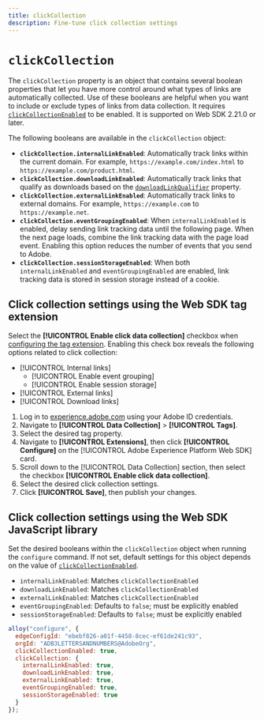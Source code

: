 ```yaml
---
title: clickCollection
description: Fine-tune click collection settings
---
```

# `clickCollection`

The `clickCollection` property is an object that contains several boolean properties that let you have more control around what types of links are automatically collected. Use of these booleans are helpful when you want to include or exclude types of links from data collection. It requires [`clickCollectionEnabled`](clickcollectionenabled.md) to be enabled. It is supported on Web SDK 2.21.0 or later.

The following booleans are available in the `clickCollection` object:

* **`clickCollection.internalLinkEnabled`**: Automatically track links within the current domain. For example, `https://example.com/index.html` to `https://example.com/product.html`.
* **`clickCollection.downloadLinkEnabled`**: Automatically track links that qualify as downloads based on the [`downloadLinkQualifier`](downloadlinkqualifier.md) property.
* **`clickCollection.externalLinkEnabled`**: Automatically track links to external domains. For example, `https://example.com` to `https://example.net`.
* **`clickCollection.eventGroupingEnabled`**: When `internalLinkEnabled` is enabled, delay sending link tracking data until the following page. When the next page loads, combine the link tracking data with the page load event. Enabling this option reduces the number of events that you send to Adobe.
* **`clickCollection.sessionStorageEnabled`**: When both `internalLinkEnabled` and `eventGroupingEnabled` are enabled, link tracking data is stored in session storage instead of a cookie.

## Click collection settings using the Web SDK tag extension

Select the **[!UICONTROL Enable click data collection]** checkbox when [configuring the tag extension](/help/tags/extensions/client/web-sdk/web-sdk-extension-configuration.md). Enabling this check box reveals the following options related to click collection:

* [!UICONTROL Internal links]
  * [!UICONTROL Enable event grouping]
  * [!UICONTROL Enable session storage]
* [!UICONTROL External links]
* [!UICONTROL Download links]

1. Log in to [experience.adobe.com](https://experience.adobe.com) using your Adobe ID credentials.
1. Navigate to **[!UICONTROL Data Collection]** > **[!UICONTROL Tags]**.
1. Select the desired tag property.
1. Navigate to **[!UICONTROL Extensions]**, then click **[!UICONTROL Configure]** on the [!UICONTROL Adobe Experience Platform Web SDK] card.
1. Scroll down to the [!UICONTROL Data Collection] section, then select the checkbox **[!UICONTROL Enable click data collection]**.
1. Select the desired click collection settings.
1. Click **[!UICONTROL Save]**, then publish your changes.

## Click collection settings using the Web SDK JavaScript library

Set the desired booleans within the `clickCollection` object when running the `configure` command. If not set, default settings for this object depends on the value of [`clickCollectionEnabled`](clickcollectionenabled.md).

* `internalLinkEnabled`: Matches `clickCollectionEnabled`
* `downloadLinkEnabled`: Matches `clickCollectionEnabled`
* `externalLinkEnabled`: Matches `clickCollectionEnabled`
* `eventGroupingEnabled`: Defaults to `false`; must be explicitly enabled
* `sessionStorageEnabled`: Defaults to `false`; must be explicitly enabled

```js
alloy("configure", {
  edgeConfigId: "ebebf826-a01f-4458-8cec-ef61de241c93",
  orgId: "ADB3LETTERSANDNUMBERS@AdobeOrg",
  clickCollectionEnabled: true,
  clickCollection: {
    internalLinkEnabled: true,
    downloadLinkEnabled: true,
    externalLinkEnabled: true,
    eventGroupingEnabled: true,
    sessionStorageEnabled: true
  }
});
```
